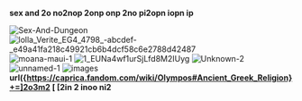 **sex and  2o no2nop 2onp onp 2no pi2opn iopn ip**

![Sex-And-Dungeon](https://github.com/DarkEvamSar/uf-kuith/assets/160559076/2a3e66e3-28b5-4965-b0e8-ec4dd7a007be)
![lolla_Verite_EG4_4798_-_abcdef_-_e49a41fa218c49921cb6b4dcf58c6e2788d42487](https://github.com/DarkEvamSar/uf-kuith/assets/160559076/d749225d-db69-4546-b110-4f8e8951ce92)
![moana-maui-1](https://github.com/DarkEvamSar/uf-kuith/assets/160559076/24c0e132-05ae-45a1-b420-5a1b470f06cb)
![1_EUNa4wf1urSjLfd8M2IUyg](https://github.com/DarkEvamSar/uf-kuith/assets/160559076/d8bf29fc-b917-4365-8961-f81eabeea774)
![Unknown-2](https://github.com/DarkEvamSar/uf-kuith/assets/160559076/c13e7a80-886c-41fd-8307-14f0e7713bc4)
![unnamed-1](https://github.com/DarkEvamSar/uf-kuith/assets/160559076/4bea23e4-5ecd-4344-946f-381a91c72b7b)
![images](https://github.com/DarkEvamSar/uf-kuith/assets/160559076/b345ace2-c49f-4e32-bd9d-258c96c5ab06)
__url({https://caprica.fandom.com/wiki/Olympos#Ancient_Greek_Religion}+=]2o3m2 [ [2in 2 inoo ni2__
